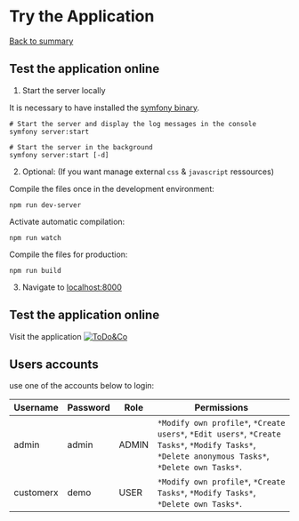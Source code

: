 # Try the Application

[Back to summary](../index.md)

## Test the application online

1. Start the server locally

It is necessary to have installed the [symfony binary](https://symfony.com/download).

```shell
# Start the server and display the log messages in the console
symfony server:start
 
# Start the server in the background
symfony server:start [-d]
```

2. Optional: (If you want manage external ``css`` & ``javascript`` ressources)

Compile the files once in the development environment:
```npm
npm run dev-server
```

Activate automatic compilation:
```shell
npm run watch
```

Compile the files for production:
```shell
npm run build
```

3. Navigate to [localhost:8000](http://localhost:8000)

## Test the application online

Visit the application [![ToDo&Co](https://img.shields.io/badge/ToDo&Co-yellow.svg)](https://todolist.it-bigboss.de/ "Manage your tasks")

## Users accounts
use one of the accounts below to login:

Username   | Password | Role  | Permissions
---------- | -------- | ------| --------
 admin     |   admin  | ADMIN | ```*Modify own profile*```, ```*Create users*```, ```*Edit users*```, ```*Create Tasks*```, ```*Modify Tasks*```, ```*Delete anonymous Tasks*```, ```*Delete own Tasks*```.
 customerx |   demo   | USER  | ```*Modify own profile*```, ```*Create Tasks*```, ```*Modify Tasks*```, ```*Delete own Tasks*```.

